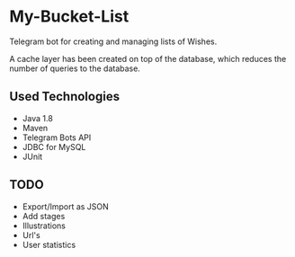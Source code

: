 # My-Bucket-List
Telegram bot for creating and managing lists of Wishes.

A cache layer has been created on top of the database, which reduces the number of queries to the database.

## Used Technologies
* Java 1.8
* Maven
* Telegram Bots API
* JDBC for MySQL
* JUnit

## TODO
* Export/Import as JSON
* Add stages
* Illustrations
* Url's
* User statistics
